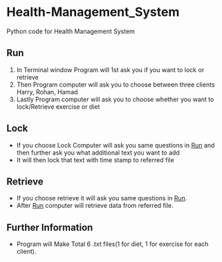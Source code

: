 # Health-Management_System
Python code for Health Management System
## Run
  1. In Terminal window Program will 1st ask you if you want to lock or retrieve
  2. Then Program computer will ask you to choose between three clients Harry, Rohan, Hamad
  3. Lastly Program computer will ask you to choose whether you want to lock/Retrieve exercise or diet
## Lock
  - If you choose Lock Computer will ask you same questions in [Run](https://github.com/ahmadabdullah407/Health-Management_System/blob/main/README.md#run) and then further ask you what additional text you want to add 
  - It will then lock that text with time stamp to referred file
## Retrieve
  - If you choose retrieve it will ask you same questions in [Run](https://github.com/ahmadabdullah407/Health-Management_System/blob/main/README.md#run).
  - After [Run](https://github.com/ahmadabdullah407/Health-Management_System/blob/main/README.md#run) computer will retrieve data from referred file.
## Further Information
  - Program will Make Total 6 .txt files(1 for diet, 1 for exercise for each client).
